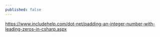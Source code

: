 ```yaml
---
published: false
---
```

https://www.includehelp.com/dot-net/padding-an-integer-number-with-leading-zeros-in-csharp.aspx